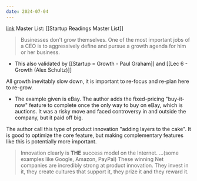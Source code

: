 ```yaml
---
date: 2024-07-04
---
```

[link](https://a16z.com/a-recipe-for-growth-adding-layers-to-the-cake/) 
Master List: [[Startup Readings Master List]]

> Businesses don't grow themselves. One of the most important jobs of a CEO is to aggressively define and pursue a growth agenda for him or her business.
- This also validated by [[Startup = Growth - Paul Graham]] and [[Lec 6 - Growth (Alex Schultz)]]

All growth inevitably slow down, it is important to re-focus and re-plan here to re-grow.
- The example given is eBay. The author adds the fixed-pricing "buy-it-now" feature to complete once the only way to buy on eBay, which is auctions. It was a risky move and faced controversy in and outside the company, but it paid off big.

The author call this type of product innovation "adding layers to the cake". It is good to optimize the core feature, but making complementary features like this is potentially more important.

> Innovation clearly is **THE** success model on the Internet. ...(some examples like Google, Amazon, PayPal) 
> These winning Net companies are incredibly strong at product innovation. They invest in it, they create cultures that support it, they prize it and they reward it.

